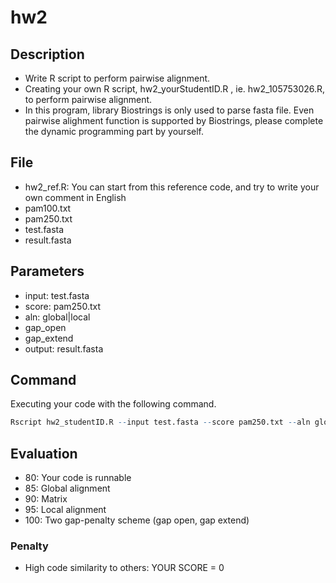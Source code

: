 # hw2

## Description

* Write R script to perform pairwise alignment.
* Creating your own R script, hw2_yourStudentID.R , ie. hw2_105753026.R, to perform pairwise alignment.
* In this program, library Biostrings is only used to parse fasta file. Even pairwise alighment function is supported by Biostrings, please complete the dynamic programming part by yourself.

## File

* hw2_ref.R: You can start from this reference code, and try to write your own comment in English
* pam100.txt
* pam250.txt
* test.fasta
* result.fasta

## Parameters

* input: test.fasta
* score: pam250.txt
* aln: global|local
* gap_open
* gap_extend
* output: result.fasta

## Command

Executing your code with the following command.

```R
Rscript hw2_studentID.R --input test.fasta --score pam250.txt --aln global --gap_open -10 --gap_extend -2 --output result.fasta
```

## Evaluation

* 80: Your code is runnable
* 85: Global alignment
* 90: Matrix
* 95: Local alignment
* 100: Two gap-penalty scheme (gap open, gap extend)

### Penalty

* High code similarity to others: YOUR SCORE = 0

